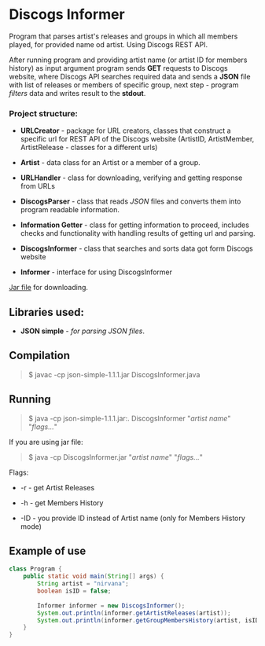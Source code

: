 # Discogs Informer

Program that parses artist's releases and groups in which all members played,
for provided name od artist. Using Discogs REST API.

After running program and providing artist name (or artist ID for members history)
as input argument program sends **GET** requests to Discogs website, where Discogs API searches required data and
sends a **JSON** file with list of releases or members of specific group,
next step - program *filters* data and writes result to the **stdout**.

### Project structure:

- **URLCreator** - package for URL creators, classes that construct a specific url for
  REST API of the Discogs website (ArtistID, ArtistMember, ArtistRelease - classes
  for a different urls)

- **Artist** - data class for an Artist or a member of a group.

- **URLHandler** - class for downloading, verifying and getting response from URLs

- **DiscogsParser** - class that reads _JSON_ files and converts them into program
  readable information.

- **Information Getter** - class for getting information to proceed, includes
  checks and functionality with handling results of getting url and parsing.

- **DiscogsInformer** - class that searches and sorts data got form Discogs website

- **Informer** - interface for using DiscogsInformer

[Jar file](https://github.com/ShockJake/Network-Programming-UJ/raw/main/DiscogsReleaseFinder/out/artifacts/DiscogsInformer_jar/DiscogsInformer.jar "Jar")
for downloading.

Libraries used:
-

- **JSON simple** - *for parsing JSON files*.

## Compilation

> $ javac -cp json-simple-1.1.1.jar DiscogsInformer.java

## Running

> $ java -cp json-simple-1.1.1.jar:. DiscogsInformer "*artist name*" "*flags...*"

If you are using jar file:

> $ java -cp DiscogsInformer.jar "*artist name*" "*flags...*"

Flags:

- -r - get Artist Releases

- -h - get Members History

- -ID - you provide ID instead of Artist name (only for Members History mode)

## Example of use

```Java
class Program {
    public static void main(String[] args) {
        String artist = "nirvana";
        boolean isID = false;
        
        Informer informer = new DiscogsInformer();
        System.out.println(informer.getArtistReleases(artist));
        System.out.println(informer.getGroupMembersHistory(artist, isID));
    }
}
```